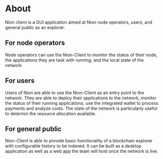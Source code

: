 

# About
Nion client is a GUI application aimed at Nion node operators, users, and general public as an explorer.

## For node operators
Node operators can use the Nion-Client to monitor the status of their node, the applications they are task with running, and the local state of the network. 

## For users
Users of Nion are able to use the Nion-Client as an entry point to the network. They are able to deploy their applications to the network, monitor the status of their running applications, use the integrated wallet to process payments and analyze costs. The state of the network is particularly useful to determin the resource allocation available.

## For general public
Nion-Client is able to provide basic functionality of a blockchain explorer with configurable history to be indexed. It can be built as a desktop application as well as a web app the team will host once the network is live.

